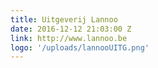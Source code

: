 ```yaml
---
title: Uitgeverij Lannoo
date: 2016-12-12 21:03:00 Z
link: http://www.lannoo.be
logo: '/uploads/lannooUITG.png'
---
```


